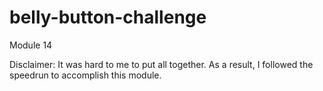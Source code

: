 # belly-button-challenge
Module 14

Disclaimer: It was hard to me to put all together. As a result, I followed the speedrun to accomplish this module. 
